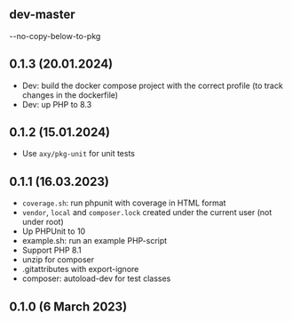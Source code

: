 ## dev-master

--no-copy-below-to-pkg

## 0.1.3 (20.01.2024)

* Dev: build the docker compose project with the correct profile (to track changes in the dockerfile)
* Dev: up PHP to 8.3

## 0.1.2 (15.01.2024)

* Use `axy/pkg-unit` for unit tests

## 0.1.1 (16.03.2023)

* `coverage.sh`: run phpunit with coverage in HTML format
* `vendor`, `local` and `composer.lock` created under the current user (not under root)
* Up PHPUnit to 10
* example.sh: run an example PHP-script
* Support PHP 8.1
* unzip for composer
* .gitattributes with export-ignore
* composer: autoload-dev for test classes

## 0.1.0 (6 March 2023)
